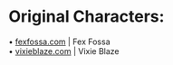 # Original Characters:
• <a href="https://fexfossa.com">fexfossa.com</a> | Fex Fossa</br>
• <a href="https://vixieblaze.com">vixieblaze.com</a> | Vixie Blaze</br>
